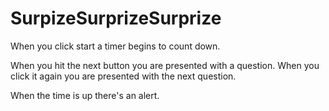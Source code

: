 # SurpizeSurprizeSurprize

When you click start a timer begins to count down.

When you hit the next button you are presented with a question. When you click it again you are presented with the next question. 

When the time is up there's an alert. 
